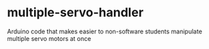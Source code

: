 # multiple-servo-handler
Arduino code that makes easier to non-software students manipulate multiple servo motors at once
